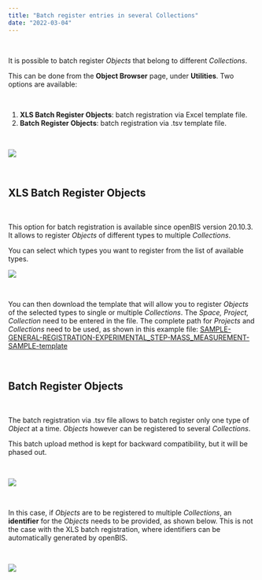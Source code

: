 ```yaml
---
title: "Batch register entries in several Collections"
date: "2022-03-04"
---
```


 

It is possible to batch register _Objects_ that belong to different _Collections_.

This can be done from the **Object Browser** page, under **Utilities**. Two options are available:

 

1. **XLS Batch Register Objects**: batch registration via Excel template file.
2. **Batch Register Objects**: batch registration via .tsv template file.

 

![](https://openbis.ch/wp-content/uploads/2022/03/object-browser.png)

 

## XLS Batch Register Objects

 

This option for batch registration is available since openBIS version 20.10.3. It allows to register _Objects_ of different types to multiple _Collections_.

You can select which types you want to register from the list of available types.

![](https://openbis.ch/wp-content/uploads/2022/03/object-broswer-types-selection.png)

 

You can then download the template that will allow you to register _Objects_ of the selected types to single or multiple _Collections_. The _Space, Project, Collection_ need to be entered in the file. The complete path for _Projects_ and _Collections_ need to be used, as shown in this example file: [SAMPLE-GENERAL-REGISTRATION-EXPERIMENTAL\_STEP-MASS\_MEASUREMENT-SAMPLE-template](https://openbis.ch/wp-content/uploads/2022/03/SAMPLE-GENERAL-REGISTRATION-EXPERIMENTAL_STEP-MASS_MEASUREMENT-SAMPLE-template.xlsx)

 

## Batch Register Objects

 

The batch registration via .tsv file allows to batch register only one type of _Object_ at a time. _Objects_ however can be registered to several _Collections_.

This batch upload method is kept for backward compatibility, but it will be phased out.

 

![](https://openbis.ch/wp-content/uploads/2022/03/object-browse-batch-reister.png)

 

In this case, if _Objects_ are to be registered to multiple _Collections_, an **identifier** for the _Objects_ needs to be provided, as shown below. This is not the case with the XLS batch registration, where identifiers can be automatically generated by openBIS.

 

![](https://openbis.ch/wp-content/uploads/2022/03/Screenshot-tsv-file-batch-upload-1024x221.png)

